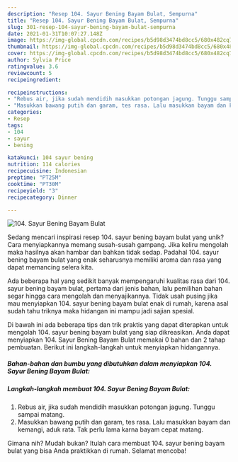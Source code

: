 ```yaml
---
description: "Resep 104. Sayur Bening Bayam Bulat, Sempurna"
title: "Resep 104. Sayur Bening Bayam Bulat, Sempurna"
slug: 301-resep-104-sayur-bening-bayam-bulat-sempurna
date: 2021-01-31T10:07:27.148Z
image: https://img-global.cpcdn.com/recipes/b5d98d3474bd8cc5/680x482cq70/104-sayur-bening-bayam-bulat-foto-resep-utama.jpg
thumbnail: https://img-global.cpcdn.com/recipes/b5d98d3474bd8cc5/680x482cq70/104-sayur-bening-bayam-bulat-foto-resep-utama.jpg
cover: https://img-global.cpcdn.com/recipes/b5d98d3474bd8cc5/680x482cq70/104-sayur-bening-bayam-bulat-foto-resep-utama.jpg
author: Sylvia Price
ratingvalue: 3.6
reviewcount: 5
recipeingredient:

recipeinstructions:
- "Rebus air, jika sudah mendidih masukkan potongan jagung. Tunggu sampai matang."
- "Masukkan bawang putih dan garam, tes rasa. Lalu masukkan bayam dan kemangi, aduk rata. Tak perlu lama karna bayam cepat matang."
categories:
- Resep
tags:
- 104
- sayur
- bening

katakunci: 104 sayur bening 
nutrition: 114 calories
recipecuisine: Indonesian
preptime: "PT25M"
cooktime: "PT30M"
recipeyield: "3"
recipecategory: Dinner

---
```



![104. Sayur Bening Bayam Bulat](https://img-global.cpcdn.com/recipes/b5d98d3474bd8cc5/680x482cq70/104-sayur-bening-bayam-bulat-foto-resep-utama.jpg)

Sedang mencari inspirasi resep 104. sayur bening bayam bulat yang unik? Cara menyiapkannya memang susah-susah gampang. Jika keliru mengolah maka hasilnya akan hambar dan bahkan tidak sedap. Padahal 104. sayur bening bayam bulat yang enak seharusnya memiliki aroma dan rasa yang dapat memancing selera kita.



Ada beberapa hal yang sedikit banyak mempengaruhi kualitas rasa dari 104. sayur bening bayam bulat, pertama dari jenis bahan, lalu pemilihan bahan segar hingga cara mengolah dan menyajikannya. Tidak usah pusing jika mau menyiapkan 104. sayur bening bayam bulat enak di rumah, karena asal sudah tahu triknya maka hidangan ini mampu jadi sajian spesial.


Di bawah ini ada beberapa tips dan trik praktis yang dapat diterapkan untuk mengolah 104. sayur bening bayam bulat yang siap dikreasikan. Anda dapat menyiapkan 104. Sayur Bening Bayam Bulat memakai 0 bahan dan 2 tahap pembuatan. Berikut ini langkah-langkah untuk menyiapkan hidangannya.

<!--inarticleads1-->

##### Bahan-bahan dan bumbu yang dibutuhkan dalam menyiapkan 104. Sayur Bening Bayam Bulat:





<!--inarticleads2-->

##### Langkah-langkah membuat 104. Sayur Bening Bayam Bulat:

1. Rebus air, jika sudah mendidih masukkan potongan jagung. Tunggu sampai matang.
1. Masukkan bawang putih dan garam, tes rasa. Lalu masukkan bayam dan kemangi, aduk rata. Tak perlu lama karna bayam cepat matang.




Gimana nih? Mudah bukan? Itulah cara membuat 104. sayur bening bayam bulat yang bisa Anda praktikkan di rumah. Selamat mencoba!
